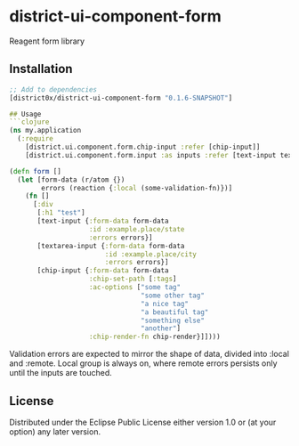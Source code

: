 # district-ui-component-form

Reagent form library

## Installation
```clojure
;; Add to dependencies
[district0x/district-ui-component-form "0.1.6-SNAPSHOT"]

## Usage
```clojure
(ns my.application
  (:require
    [district.ui.component.form.chip-input :refer [chip-input]]
    [district.ui.component.form.input :as inputs :refer [text-input textarea-input]]))

(defn form []
  (let [form-data (r/atom {})
        errors (reaction {:local (some-validation-fn)})]
    (fn []
      [:div
       [:h1 "test"]
       [text-input {:form-data form-data
                    :id :example.place/state
                    :errors errors}]
       [textarea-input {:form-data form-data
                        :id :example.place/city
                        :errors errors}]
       [chip-input {:form-data form-data
                    :chip-set-path [:tags]
                    :ac-options ["some tag"
                                 "some other tag"
                                 "a nice tag"
                                 "a beautiful tag"
                                 "something else"
                                 "another"]
                    :chip-render-fn chip-render}]])))
```
Validation errors are expected to mirror the shape of data, divided into :local and :remote.
Local group is always on, where remote errors persists only until the inputs are touched.

## License

Distributed under the Eclipse Public License either version 1.0 or (at
your option) any later version.

